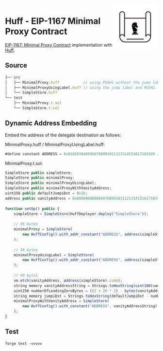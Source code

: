<img align="right" width="150" height="150" top="100" src="./assets/blueprint.png">

# Huff - EIP-1167 Minimal Proxy Contract

[EIP-1167: Minimal Proxy Contract](https://eips.ethereum.org/EIPS/eip-1167) implementation with [Huff](https://huff.sh/).

## Source

```js
├── src
│   ├── MinimalProxy.huff           // using PUSH1 without the jump label
│   ├── MinimalProxyUsingLabel.huff // using the jump label and PUSH2.
│   └── SimpleStore.huff
└── test
    ├── MinimalProxy.t.sol
    └── SimpleStore.t.sol
```

## Dynamic Address Embedding
Embed the address of the delegate destination as follows:

MinimalProxy.huff / MinimalProxyUsingLabel.huff:
```js
#define constant ADDRESS = 0x0102030405060708091011121314151617181920 // dummy address
```

MinimalProxy.t.sol:
```js
SimpleStore public simpleStore;
SimpleStore public minimalProxy;
SimpleStore public minimalProxyUsingLabel;
SimpleStore public minimalProxyWithVanityAddress;
uint256 public defaultJumpiDst = 0x2b;
address public vanityAddress = 0x0000000000060708091011121314151617181920;

function setUp() public {
    simpleStore = SimpleStore(HuffDeployer.deploy("SimpleStore"));

    // 45 bytes
    minimalProxy = SimpleStore(
        new HuffConfig().with_addr_constant("ADDRESS", address(simpleStore)).deploy("MinimalProxy")
    );

    // 46 bytes
    minimalProxyUsingLabel = SimpleStore(
        new HuffConfig().with_addr_constant("ADDRESS", address(simpleStore)).deploy("MinimalProxyUsingLabel")
    );

    // 40 bytes
    vm.etch(vanityAddress, address(simpleStore).code);
    string memory vanityAddressString = Strings.toHexString(uint160(vanityAddress));
    uint256 numberOfLeadingZeroBytes = ((2 + 20 * 2) - bytes(vanityAddressString).length) / 2;
    string memory jumpiDst = Strings.toHexString(defaultJumpiDst - numberOfLeadingZeroBytes, 1);
    minimalProxyWithVanityAddress = SimpleStore(
        new HuffConfig().with_constant("ADDRESS", vanityAddressString).with_constant("JUMPI_DST", jumpiDst).deploy("MinimalProxy")
    );
}
```

## Test
```
forge test -vvvvv
```

